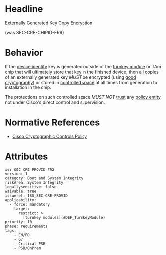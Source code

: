 # Headline

Externally Generated Key Copy Encryption 

(was SEC-CRE-CHIPID-FR9)

# Behavior

If the [device identity](#DEF_DeviceIdentity) key is generated outside of the
[turnkey module](#DEF_TurnkeyModule) or TAm chip that will
ultimately store that key in the finished device, then all copies of
an externally generated key _MUST_ be encrypted (using
[good cryptography](#DEF_GoodCryptography)) or stored in
[controlled space](#DEF_ControlledSpace) at all times from
generation to installation in the chip.

The protections on such controlled space _MUST NOT_
[trust](#DEF_Trust) any [policy entity](#DEF_PolicyEntity) not
under Cisco's direct control and supervision.

# Normative References

* [Cisco Cryptographic Controls Policy](https://policy.cisco.com/cppc/policy-advisor/policies/view-policy/1818)

# Attributes

    id: SEC-CRE-PROVID-FR2
    version: 1
    category: Boot and System Integrity
    riskArea: System Integrity
    legallysensitive: false
    waivable: true
    issueref: ISS_SEC-CRE-PROVID
    applicability:
      - force: mandatory
        target:
          restrict: >
            [turnkey modules](#DEF_TurnkeyModule)
    priority: 10
    phase: requirements
    tags:
        - EN/PD
        - G7
        - Critical PSB
        - PSB/OnPrem
